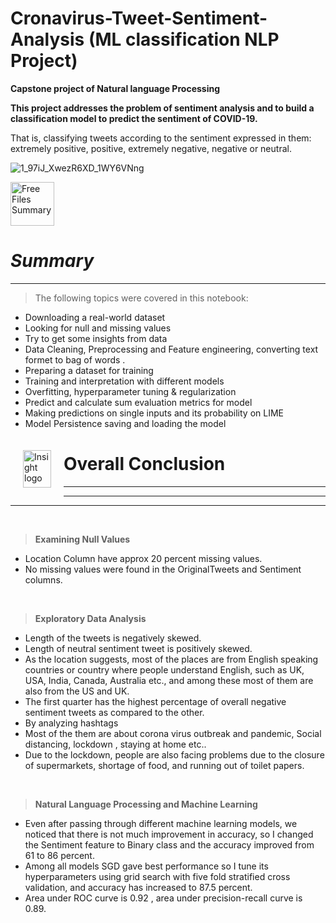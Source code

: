 
# Cronavirus-Tweet-Sentiment-Analysis (ML classification NLP Project)

**Capstone project of Natural language Processing** 

**This project addresses the problem of sentiment analysis and to build a classification model to predict the sentiment of COVID-19.** 


That is, classifying tweets according to the sentiment expressed in them: extremely positive, positive, extremely negative, negative  or neutral.

![1_97iJ_XwezR6XD_1WY6VNng](https://user-images.githubusercontent.com/73479133/202843742-af51edcb-b460-48b2-b1e7-3d13894804b9.png)


<a href="https://www.freeiconspng.com/img/6071" title="Image from freeiconspng.com"><img src="https://www.freeiconspng.com/uploads/summary-png-icon-1.png" width="70" alt="Free Files Summary" /></a>

# ***Summary*** 
---

>The following topics were covered in this notebook:
- Downloading a real-world dataset
- Looking for null and missing values
- Try to get some insights from data
- Data Cleaning, Preprocessing and Feature engineering, converting text formet to bag of words . 
- Preparing a dataset for training
- Training and interpretation with different models
- Overfitting, hyperparameter tuning & regularization
- Predict and calculate sum evaluation metrics for model
- Making predictions on single inputs and its probability on LIME
- Model Persistence saving and loading the model


<p><img alt="Insight logo" src="https://drive.google.com/uc?export=view&id=14dpaeXX-ajsM8quwe3dCCdQdrdvf29iI" align="left" hspace="20px" vspace="20px" width="45" height="60" ></p>




# **Overall Conclusion**
---
---
---
<br/>

> **Examining Null Values**
* Location Column have approx 20 percent missing values.
* No missing values were found in the OriginalTweets and Sentiment columns.

<br/>

> **Exploratory Data Analysis**
- Length of the tweets is negatively skewed.
- Length of neutral sentiment tweet is positively skewed.
- As the location suggests, most of the places are from English speaking countries or country where people understand English, such as UK, USA, India, Canada, Australia etc., and among these most of them are also from the US and UK.
- The first quarter has the highest percentage of overall negative sentiment tweets as compared to the other.
-  By analyzing hashtags
  -  Most of the them are about corona virus outbreak and pandemic, Social distancing, lockdown , staying at home etc..
  - Due to the lockdown, people are also facing problems due to the closure of supermarkets, shortage of food, and running out of toilet papers.

<br/>

> **Natural Language Processing and Machine Learning**
- Even after passing through different machine learning models, we noticed that there is not much improvement in accuracy, so I changed the Sentiment feature to Binary class and the accuracy improved from 61 to 86 percent. 
- Among all models SGD gave best performance so I tune its hyperparameters using grid search with five fold stratified cross validation, and accuracy has increased to 87.5 percent.
- Area under ROC curve is 0.92 , area under precision-recall curve is 0.89.
